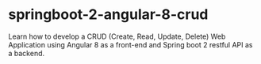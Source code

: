 # springboot-2-angular-8-crud

Learn how to develop a CRUD (Create, Read, Update, Delete) Web Application using Angular 8 as a front-end and Spring boot 2 restful API as a backend.